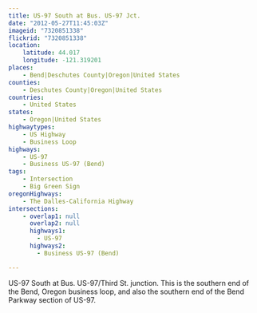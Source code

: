 ```yaml
---
title: US-97 South at Bus. US-97 Jct.
date: "2012-05-27T11:45:03Z"
imageid: "7320851338"
flickrid: "7320851338"
location:
    latitude: 44.017
    longitude: -121.319201
places:
    - Bend|Deschutes County|Oregon|United States
counties:
    - Deschutes County|Oregon|United States
countries:
    - United States
states:
    - Oregon|United States
highwaytypes:
    - US Highway
    - Business Loop
highways:
    - US-97
    - Business US-97 (Bend)
tags:
    - Intersection
    - Big Green Sign
oregonHighways:
    - The Dalles-California Highway
intersections:
    - overlap1: null
      overlap2: null
      highways1:
        - US-97
      highways2:
        - Business US-97 (Bend)

---
```

US-97 South at Bus. US-97/Third St. junction.  This is the southern end of the Bend, Oregon business loop, and also the southern end of the Bend Parkway section of US-97.